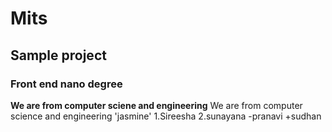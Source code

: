 # Mits
## Sample project
### Front end nano degree
**We are from computer sciene and engineering**
We are from computer science and engineering
'jasmine'
1.Sireesha
2.sunayana
  -pranavi
  +sudhan
